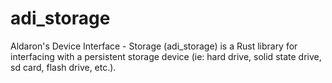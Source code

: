 # adi_storage
Aldaron's Device Interface - Storage (adi_storage) is a Rust library for interfacing with a persistent storage device (ie: hard drive, solid state drive, sd card, flash drive, etc.).
